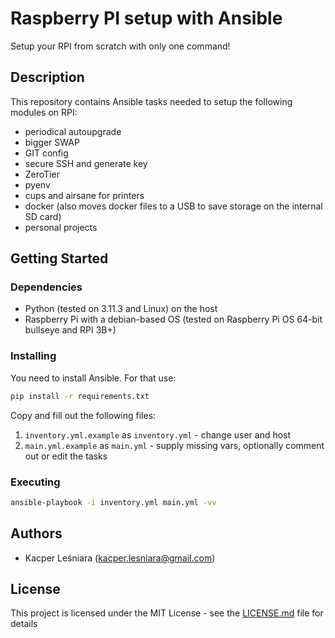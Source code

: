 # Raspberry PI setup with Ansible

Setup your RPI from scratch with only one command!

## Description

This repository contains Ansible tasks needed to setup the following modules on RPI:

* periodical autoupgrade
* bigger SWAP
* GIT config
* secure SSH and generate key
* ZeroTier
* pyenv
* cups and airsane for printers
* docker (also moves docker files to a USB to save storage on the internal SD card)
* personal projects

## Getting Started

### Dependencies

* Python (tested on 3.11.3 and Linux) on the host
* Raspberry Pi with a debian-based OS (tested on Raspberry Pi OS 64-bit bullseye and RPI 3B+)

### Installing

You need to install Ansible. For that use:

```sh
pip install -r requirements.txt
```

Copy and fill out the following files:

1. `inventory.yml.example` as `inventory.yml` - change user and host
2. `main.yml.example` as `main.yml` - supply missing vars, optionally comment out or edit the tasks

### Executing

```sh
ansible-playbook -i inventory.yml main.yml -vv
```

## Authors

* Kacper Leśniara (kacper.lesniara@gmail.com)

## License

This project is licensed under the MIT License - see the [LICENSE.md](./LICENSE.md) file for details

